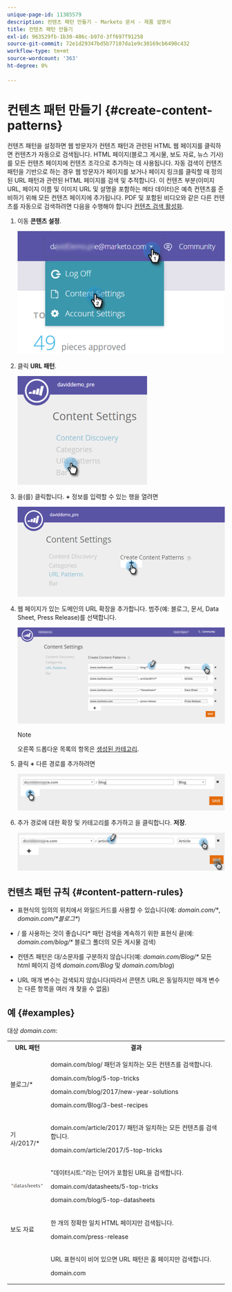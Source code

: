 ```yaml
---
unique-page-id: 11385579
description: 컨텐츠 패턴 만들기 - Marketo 문서 - 제품 설명서
title: 컨텐츠 패턴 만들기
exl-id: 963529fb-1b30-486c-b97d-3ff697f91258
source-git-commit: 72e1d29347bd5b77107da1e9c30169cb6490c432
workflow-type: tm+mt
source-wordcount: '363'
ht-degree: 0%

---
```


# 컨텐츠 패턴 만들기 {#create-content-patterns}

컨텐츠 패턴을 설정하면 웹 방문자가 컨텐츠 패턴과 관련된 HTML 웹 페이지를 클릭하면 컨텐츠가 자동으로 검색됩니다. HTML 페이지(블로그 게시물, 보도 자료, 뉴스 기사)를 모든 컨텐츠 페이지에 컨텐츠 조각으로 추가하는 데 사용됩니다. 자동 검색이 컨텐츠 패턴을 기반으로 하는 경우 웹 방문자가 페이지를 보거나 페이지 링크를 클릭할 때 정의된 URL 패턴과 관련된 HTML 페이지를 검색 및 추적합니다. 이 컨텐츠 부분(이미지 URL, 페이지 이름 및 이미지 URL 및 설명을 포함하는 메타 데이터)은 예측 컨텐츠를 준비하기 위해 모든 컨텐츠 페이지에 추가됩니다. PDF 및 포함된 비디오와 같은 다른 컨텐츠를 자동으로 검색하려면 다음을 수행해야 합니다 [컨텐츠 검색 활성화](/help/marketo/product-docs/predictive-content/getting-started/enable-content-discovery.md).

1. 이동 **콘텐츠 설정**.

   ![](assets/settings-dropdown-hand-2.png)

1. 클릭 **URL 패턴**.

   ![](assets/click-url-patterns-hand.png)

1. 을(를) 클릭합니다. **+** 정보를 입력할 수 있는 행을 열려면

   ![](assets/content-settings-create-patterns-hand.png)

1. 웹 페이지가 있는 도메인의 URL 확장을 추가합니다. 범주(예: 블로그, 문서, Data Sheet, Press Release)를 선택합니다.

   ![](assets/content-settings-create-content-patterns-dm-hands.png)

   >[!NOTE]
   >
   >오른쪽 드롭다운 목록의 항목은 [생성된 카테고리](/help/marketo/product-docs/predictive-content/getting-started/set-up-categories.md).

1. 클릭 **+** 다른 경로를 추가하려면

   ![](assets/url-patterns-add2.png)

1. 추가 경로에 대한 확장 및 카테고리를 추가하고 을 클릭합니다. **저장**.

   ![](assets/url-patterns-save.png)

## 컨텐츠 패턴 규칙 {#content-pattern-rules}

* 표현식의 임의의 위치에서 와일드카드를 사용할 수 있습니다(예: _domain.com/&#42;_, _domain.com/&#42;블로그&#42;_)

* / 를 사용하는 것이 좋습니다&#42; 패턴 검색을 계속하기 위한 표현식 끝(예: _domain.com/blog/&#42;_ 블로그 폴더의 모든 게시물 검색)
* 컨텐츠 패턴은 대/소문자를 구분하지 않습니다(예: _domain.com/Blog/&#42;_ 모든 html 페이지 검색 _domain.com/Blog_ 및 _domain.com/blog_)

* URL 매개 변수는 검색되지 않습니다(따라서 콘텐츠 URL은 동일하지만 매개 변수는 다른 항목을 여러 개 찾을 수 없음)

## 예 {#examples}

대상 _domain.com_:

<table> 
 <tbody> 
  <tr> 
   <th>URL 패턴</th> 
   <th>결과</th> 
  </tr> 
  <tr> 
   <td>블로그/*</td> 
   <td><p>domain.com/blog/ 패턴과 일치하는 모든 컨텐츠를 검색합니다.</p><p>domain.com/blog/5-top-tricks</p><p>domain.com/blog/2017/new-year-solutions</p><p>domain.com/Blog/3-best-recipes</p></td> 
  </tr> 
  <tr> 
   <td>기사/2017/*</td> 
   <td><p>domain.com/article/2017/ 패턴과 일치하는 모든 컨텐츠를 검색합니다.</p><p>domain.com/article/2017/5-top-tricks</p></td> 
  </tr> 
  <tr> 
   <td><img alt="—" width="80" src="assets/image2017-3-24-10-3a38-3a46.png" data-linked-resource-id="12976559" data-linked-resource-type="attachment" data-base-url="https://docs.marketo.com" data-linked-resource-container-id="11385579" title="--"></td> 
   <td><p>"데이터시트:"라는 단어가 포함된 URL을 검색합니다.</p><p>domain.com/datasheets/5-top-tricks</p><p>domain.com/blog/5-top-datasheets</p></td> 
  </tr> 
  <tr> 
   <td>보도 자료</td> 
   <td><p>한 개의 정확한 일치 HTML 페이지만 검색됩니다.</p><p>domain.com/press-release</p></td> 
  </tr> 
  <tr> 
   <td colspan="1"> </td> 
   <td colspan="1"><p>URL 표현식이 비어 있으면 URL 패턴은 홈 페이지만 검색합니다.</p><p>domain.com</p></td> 
  </tr> 
 </tbody> 
</table>
